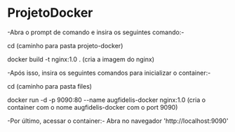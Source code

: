 # ProjetoDocker

-Abra o prompt de comando e insira os seguintes comando:-

cd (caminho para pasta projeto-docker)

docker build -t nginx:1.0 .    (cria a imagem do nginx)


-Após isso, insira os seguintes comandos para inicializar o container:-

cd (caminho para pasta files)

docker run -d -p 9090:80 --name augfidelis-docker nginx:1.0
(cria o container com o nome augfidelis-docker com o port 9090) 


-Por último, acessar o container:-
Abra no navegador 'http://localhost:9090'
